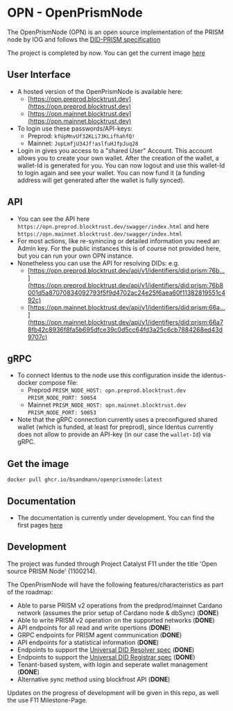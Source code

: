 # OPN - OpenPrismNode
The OpenPrismNode (OPN) is an open source implementation of the PRISM node by IOG and follows the [DID-PRISM specification](https://github.com/input-output-hk/prism-did-method-spec/blob/main/w3c-spec/PRISM-method.md)

The project is completed by now. You can get the current image [here](https://github.com/users/bsandmann/packages/container/package/openprismnode)
## User Interface
- A hosted version of the OpenPrismNode is available here:
     - [https://opn.preprod.blocktrust.dev](https://opn.preprod.blocktrust.dev)
     - [https://opn.mainnet.blocktrust.dev](https://opn.mainnet.blocktrust.dev)
- To login use these passwords/API-keys:
     - Preprod: `kfUpMnvUf32KLi73KLifhahfQ!`
     - Mainnet: `JopLmfjU34Jf!aslfuHJfpJuq28`
- Login in gives you access to a "shared User" Account. This account allows you to create your own wallet. After the creation of the wallet, a wallet-Id is generated for you. You can now logout and use this wallet-Id to login again and see your wallet. You can now fund it (a funding address will get generated after the wallet is fully synced). 
## API
- You can see the API here `https://opn.preprod.blocktrust.dev/swagger/index.html` and here `https://opn.mainnet.blocktrust.dev/swagger/index.html`
- For most actions, like re-synincing or detailed information you need an Admin key. For the public instances this is of course not provided here, but you can run your own OPN instance.
- Nonetheless you can use the API for resolving DIDs:  e.g.
     - [https://opn.preprod.blocktrust.dev/api/v1/identifiers/did:prism:76b...](https://opn.preprod.blocktrust.dev/api/v1/identifiers/did:prism:76b8001d5a87070834092793f5f9d4702ac24e25f6aea60f11382819551c492c)
     - [https://opn.mainnet.blocktrust.dev/api/v1/identifiers/did:prism:66a...](https://opn.mainnet.blocktrust.dev/api/v1/identifiers/did:prism:66a78fb42c8936f8fa5b695dfce39c0d5cc64fd3a25c6cb7884268ed43d9707c)
## gRPC
- To connect Identus to the node use this configuration inside the identus-docker compose file:     
     - Preprod
      `PRISM_NODE_HOST: opn.preprod.blocktrust.dev`
      `PRISM_NODE_PORT: 50054`
     - Mainnet
      `PRISM_NODE_HOST: opn.mainnet.blocktrust.dev`
      `PRISM_NODE_PORT: 50053`
- Note that the gRPC connection currently uses a preconfigured shared wallet (which is funded, at least for preprod), since Identus currently does not allow to provide an API-key (in our case the `wallet-Id`) via gRPC.

## Get the image
`docker pull ghcr.io/bsandmann/openprismnode:latest`
    
## Documentation 
- The documentation is currently under development. You can find the first pages [here](https://bsandmann.github.io/OpenPrismNode/Guide_blockfrost)

## Development
The project was funded through Project Catalyst F11 under the title 'Open source PRISM Node' (1100214).

The OpenPrismNode will have the following features/characteristics as part of the roadmap:
- Able to parse PRISM v2 operations from the predprod/mainnet Cardano network (assumes the prior setup of Cardano node & dbSync) (**DONE**)
- Able to write PRISM v2 operation on the supported networks (**DONE**)
- API endpoints for all read and write opertions (**DONE**)
- GRPC endpoints for PRISM agent communication (**DONE**)
- API endpoints for a statistical information (**DONE**)
- Endpoints to support the [Universal DID Resolver spec](https://w3c-ccg.github.io/did-resolution/) (**DONE**)
- Endpoints to support the [Universal DID Registrar spec](https://identity.foundation/did-registration/) (**DONE**)
- Tenant-based system, with login and seperate wallet management (**DONE**)
- Alternative sync method using blockfrost API (**DONE**)

Updates on the progress of development will be given in this repo, as well the use F11 Milestone-Page.
  

